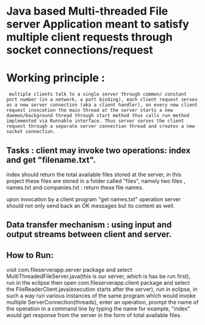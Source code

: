 # Java based Multi-threaded File server Application meant to satisfy multiple client requests through socket connections/request

# Working principle :   
	 multiple clients talk to a single server through common/ constant port number (in a network, a port binding), each client request serves as a new server connection (aka a client handler), on every new client request invocation the main thread at the server starts a new daemon/background thread through start method thus calls run method implemented via Runnable interface. Thus server serves the client request through a separate server connection thread and creates a new socket connection.

## Tasks : client may invoke two operations:  index  and  get "filename.txt".
index should return the total available files stored at the server, in this project these files are stored in a folder called "files", namely two files , names.txt and companies.txt  : return these file names.

upon invocation by a client program "get names.txt" operation server should not only send back an OK messages but its content as well.

## Data transfer mechanism : using input and output streams between client and server.

## How to Run: 			
visit  com.fileserverapp.server package and select MultiThreadedFileServer.java(this is our server, which is has be run first), run in the eclipse 	then open com.fileserverapp.client package and select the FileReaderClient.java(execution starts after the server), run in eclipse, in such a way run various instances of the same program which would invoke multiple ServerConnection(threads), enter an operation, prompt the name of the operation in a command line by typing the name for example, "index" would get response from the server in the form of total available files. 
